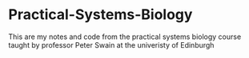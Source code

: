 # Practical-Systems-Biology
This are my notes and code from the practical systems biology course taught by professor Peter Swain at the univeristy of Edinburgh
